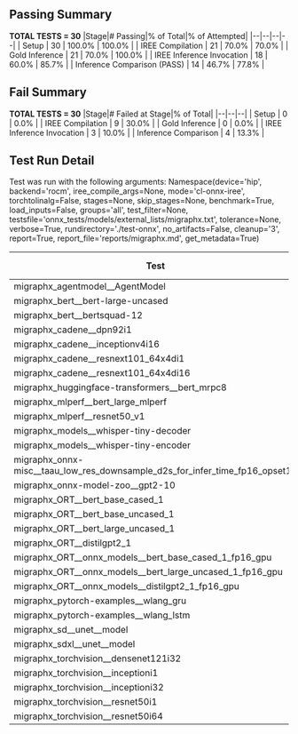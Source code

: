 ## Passing Summary

**TOTAL TESTS = 30**
|Stage|# Passing|% of Total|% of Attempted|
|--|--|--|--|
| Setup | 30 | 100.0% | 100.0% |
| IREE Compilation | 21 | 70.0% | 70.0% |
| Gold Inference | 21 | 70.0% | 100.0% |
| IREE Inference Invocation | 18 | 60.0% | 85.7% |
| Inference Comparison (PASS) | 14 | 46.7% | 77.8% |
## Fail Summary

**TOTAL TESTS = 30**
|Stage|# Failed at Stage|% of Total|
|--|--|--|
| Setup | 0 | 0.0% |
| IREE Compilation | 9 | 30.0% |
| Gold Inference | 0 | 0.0% |
| IREE Inference Invocation | 3 | 10.0% |
| Inference Comparison | 4 | 13.3% |
## Test Run Detail
Test was run with the following arguments:
Namespace(device='hip', backend='rocm', iree_compile_args=None, mode='cl-onnx-iree', torchtolinalg=False, stages=None, skip_stages=None, benchmark=True, load_inputs=False, groups='all', test_filter=None, testsfile='onnx_tests/models/external_lists/migraphx.txt', tolerance=None, verbose=True, rundirectory='./test-onnx', no_artifacts=False, cleanup='3', report=True, report_file='reports/migraphx.md', get_metadata=True)

| Test | Exit Status | Mean Benchmark Time (ms) | Notes |
|--|--|--|--|
| migraphx_agentmodel__AgentModel | compilation | None | |
| migraphx_bert__bert-large-uncased | compilation | None | |
| migraphx_bert__bertsquad-12 | compiled_inference | None | |
| migraphx_cadene__dpn92i1 | compilation | None | |
| migraphx_cadene__inceptionv4i16 | PASS | 153.8485078839585 | |
| migraphx_cadene__resnext101_64x4di1 | compilation | None | |
| migraphx_cadene__resnext101_64x4di16 | PASS | 216.73389846303812 | |
| migraphx_huggingface-transformers__bert_mrpc8 | PASS | 7.0086637674830845 | |
| migraphx_mlperf__bert_large_mlperf | Numerics | 35.34352480373517 | |
| migraphx_mlperf__resnet50_v1 | PASS | 5.1875924524839645 | |
| migraphx_models__whisper-tiny-decoder | PASS | 28.680721383231376 | |
| migraphx_models__whisper-tiny-encoder | Numerics | 50.89690947317562 | |
| migraphx_onnx-misc__taau_low_res_downsample_d2s_for_infer_time_fp16_opset11 | import_model | None | |
| migraphx_onnx-model-zoo__gpt2-10 | compilation | None | |
| migraphx_ORT__bert_base_cased_1 | PASS | 112.94346799453099 | |
| migraphx_ORT__bert_base_uncased_1 | PASS | 113.46020956342625 | |
| migraphx_ORT__bert_large_uncased_1 | PASS | 351.8802368004496 | |
| migraphx_ORT__distilgpt2_1 | compiled_inference | None | |
| migraphx_ORT__onnx_models__bert_base_cased_1_fp16_gpu | Numerics | 71.60867631513004 | |
| migraphx_ORT__onnx_models__bert_large_uncased_1_fp16_gpu | Numerics | 276.89107513934783 | |
| migraphx_ORT__onnx_models__distilgpt2_1_fp16_gpu | compiled_inference | None | |
| migraphx_pytorch-examples__wlang_gru | PASS | 63.16144642510658 | |
| migraphx_pytorch-examples__wlang_lstm | PASS | 7.847103611479892 | |
| migraphx_sd__unet__model | import_model | None | |
| migraphx_sdxl__unet__model | import_model | None | |
| migraphx_torchvision__densenet121i32 | PASS | 48.99684026549082 | |
| migraphx_torchvision__inceptioni1 | PASS | 17.920536524417184 | |
| migraphx_torchvision__inceptioni32 | PASS | 129.70873180311173 | |
| migraphx_torchvision__resnet50i1 | compilation | None | |
| migraphx_torchvision__resnet50i64 | PASS | 202.6385905402195 | |
